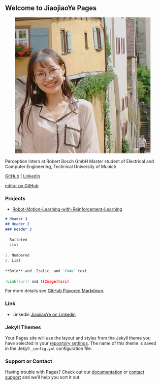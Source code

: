## Welcome to JiaojiaoYe Pages

<p align='center'>    
	<img src='imgs/profil.jpg' width='440'/>
<p/>
Perception Intern at Robert Bosch GmbH
Master student of Electrical and Computer Engineering,
Technical University of Munich


[GitHub](https://github.com/JiaojiaoYe1994) | [Linkedin](https://www.linkedin.com/in/jiaojiao-ye-99830b14a/)

 [editor on GitHub](https://github.com/JiaojiaoYe1994/jiaojiaoye.github.com/edit/master/README.md) 

### Projects
* [Robot-Motion-Learning-with-Reinforcement-Learning](https://github.com/JiaojiaoYe1994/Robot-Motion-Learning-with-Reinforcement-Learning)

```markdown
# Header 1
## Header 2
### Header 3

- Bulleted
- List

1. Numbered
2. List

**Bold** and _Italic_ and `Code` text

[Link](url) and ![Image](src)
```

For more details see [GitHub Flavored Markdown](https://guides.github.com/features/mastering-markdown/).

### Link
* Linkedin [JiaojiaoYe on Linkedin](https://www.linkedin.com/in/jiaojiao-ye-99830b14a/) 

### Jekyll Themes

Your Pages site will use the layout and styles from the Jekyll theme you have selected in your [repository settings](https://github.com/JiaojiaoYe1994/jiaojiaoye.github.com/settings). The name of this theme is saved in the Jekyll `_config.yml` configuration file.

### Support or Contact

Having trouble with Pages? Check out our [documentation](https://help.github.com/categories/github-pages-basics/) or [contact support](https://github.com/contact) and we’ll help you sort it out.
